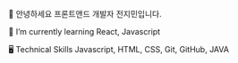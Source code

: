 👋 안녕하세요 프론트앤드 개발자 전지민입니다.

 🌱 I’m currently learning React, Javascript 

🖥 Technical Skills
Javascript, HTML, CSS, Git, GitHub, JAVA

<!---
minflora/minflora is a ✨ special ✨ repository because its `README.md` (this file) appears on your GitHub profile.
You can click the Preview link to take a look at your changes.
--->
